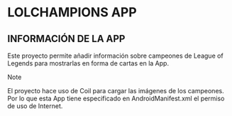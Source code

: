 # LOLCHAMPIONS APP
## INFORMACIÓN DE LA APP
Este proyecto permite añadir información sobre campeones de League of Legends para mostrarlas en forma de cartas en la App.

> [!NOTE]
> El proyecto hace uso de Coil para cargar las imágenes de los campeones.  
> Por lo que esta App tiene especificado en AndroidManifest.xml el permiso de uso de Internet.
